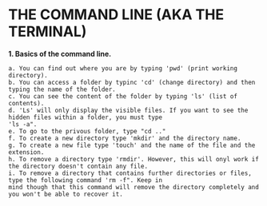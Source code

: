 # THE COMMAND LINE (AKA THE TERMINAL)


**1. Basics of the command line.**

    a. You can find out where you are by typing 'pwd' (print working directory).
    b. You can access a folder by typinc 'cd' (change directory) and then typing the name of the folder.
    c. You can see the content of the folder by typing 'ls' (list of contents). 
    d. 'Ls' will only display the visible files. If you want to see the hidden files within a folder, you must type 
    'ls -a".
    e. To go to the privous folder, type "cd .."
    f. To create a new directory type 'mkdir' and the directory name.
    g. To create a new file type 'touch' and the name of the file and the extension.
    h. To remove a directory type 'rmdir'. However, this will onyl work if the directory doesn't contain any file.
    i. To remove a directory that contains further directories or files, type the following command 'rm -f". Keep in
    mind though that this command will remove the directory completely and you won't be able to recover it.


    

